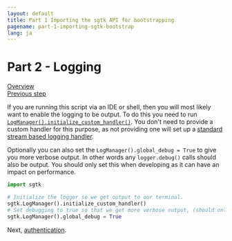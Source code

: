 ```yaml
---
layout: default
title: Part 1 Importing the sgtk API for bootstrapping
pagename: part-1-importing-sgtk-bootstrap
lang: ja
---
```


# Part 2 - Logging

[Overview](./sgtk-developer-bootstrapping.md)<br/>
[Previous step](./part-1-importing-sgtk-for-bootstrapping.md)

If you are running this script via an IDE or shell, then you will most likely want to enable the logging
to be output. To do this you need to run [`LogManager().initialize_custom_handler()`](https://developer.shotgunsoftware.com/tk-core/utils.html#sgtk.log.LogManager.initialize_custom_handler).
You don't need to provide a custom handler for this purpose, as not providing one will set up a [standard stream based logging handler](https://developer.shotgunsoftware.com/tk-core/utils.html#sgtk.log.LogManager.initialize_custom_handler).

Optionally you can also set the `LogManager().global_debug = True` to give you more verbose output. In other words any
 `logger.debug()` calls should also be output. You should only set this when developing as it can have an impact on performance. 

```python
import sgtk

# Initialize the logger so we get output to our terminal.
sgtk.LogManager().initialize_custom_handler()
# Set debugging to true so that we get more verbose output, (should only be used for testing).
sgtk.LogManager().global_debug = True
```
Next, [authentication](part-3-authentication.md).